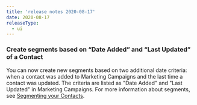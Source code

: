 ```yaml
---
title: 'release notes 2020-08-17'
date: 2020-08-17
releaseType:
  - ui
---
```


### Create segments based on “Date Added” and “Last Updated” of a Contact

You can now create new segments based on two additional date criteria: when a contact was added to Marketing Campaigns and the last time a contact was updated. The criteria are listed as "Date Added" and "Last Updated" in Marketing Campaigns. For more information about segments, see [Segmenting your Contacts]({{root_url}}/ui/managing-contacts/segmenting-your-contacts/).
